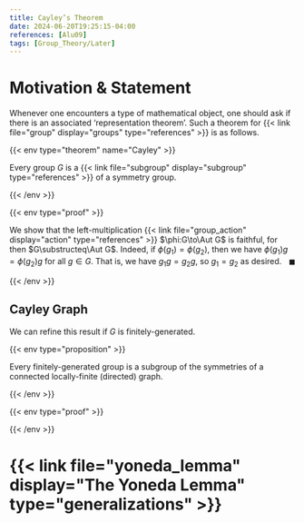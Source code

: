 ```yaml
---
title: Cayley’s Theorem
date: 2024-06-20T19:25:15-04:00
references: [Alu09]
tags: [Group_Theory/Later]
---
```


# Motivation & Statement

Whenever one encounters a type of mathematical object, one should ask if there is an associated ‘representation theorem’. Such a theorem for {{< link file="group" display="groups" type="references" >}} is as follows.

{{< env type="theorem" name="Cayley" >}}

Every group $G$ is a {{< link file="subgroup" display="subgroup" type="references" >}} of a symmetry group.

{{< /env >}}

{{< env type="proof" >}}

We show that the left-multiplication {{< link file="group_action" display="action" type="references" >}} $\phi:G\to\Aut G$ is faithful, for then $G\substructeq\Aut G$. Indeed, if $\phi(g_1)=\phi(g_2)$, then we have $\phi(g_1)g=\phi(g_2)g$ for all $g\in G$. That is, we have $g_1g=g_2g$, so $g_1=g_2$ as desired.<span style="float:right;">$\blacksquare$</span>

{{< /env >}}

<div class="space"></div>

## Cayley Graph

We can refine this result if $G$ is finitely-generated.

{{< env type="proposition" >}}

Every finitely-generated group is a subgroup of the symmetries of a connected locally-finite (directed) graph.

{{< /env >}}

{{< env type="proof" >}}



{{< /env >}}

# {{< link file="yoneda_lemma" display="The Yoneda Lemma" type="generalizations" >}}


